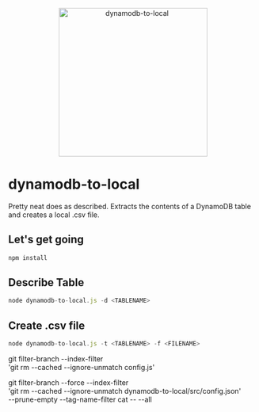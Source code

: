 <p align="center">
  <img src="https://cdn-images-1.medium.com/max/1920/1*qp3u7D_FkGlFeBPUx7hcLg.png" width="300" height="300" alt="dynamodb-to-local">
  <h1>dynamodb-to-local</h1>
</p>

Pretty neat does as described. Extracts the contents of a DynamoDB table and creates a local .csv file.

## Let's get going
```javascript
npm install
```

## Describe Table

```javascript
node dynamodb-to-local.js -d <TABLENAME>
```

## Create .csv file

```javascript
node dynamodb-to-local.js -t <TABLENAME> -f <FILENAME>
```

git filter-branch --index-filter \
'git rm --cached --ignore-unmatch config.js'


git filter-branch --force --index-filter \
'git rm --cached --ignore-unmatch dynamodb-to-local/src/config.json' \
--prune-empty --tag-name-filter cat -- --all